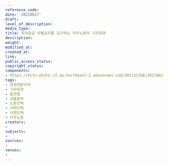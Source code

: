 ```yaml
---
reference_code: 
date: '20210617'
draft: 
level_of_description: 
media_type: 
title: 최저임금 차별금지를 요구하는 이주노동자 기자회견
description: 
weight: 
modified_at: 
created_at: 
link: 
public_access_status: 
copyright_status: 
components:
- https://kctu-photo.s3.ap-northeast-2.amazonaws.com/2021년/6월/20210617-최저임금+차별금지를+요구하는+이주노동자+기자회견_청와대분수대_기자회견_총연맹_서울본부_노동단체_사회단체_사회단체_이주노동/_1D20391.jpg
tags:
- 청와대분수대
- 기자회견
- 총연맹
- 서울본부
- 노동단체
- 사회단체
- 사회단체
- 이주노동
creators:
- 
subjects:
- 
sources:
- 
venues:
- 
---
```

